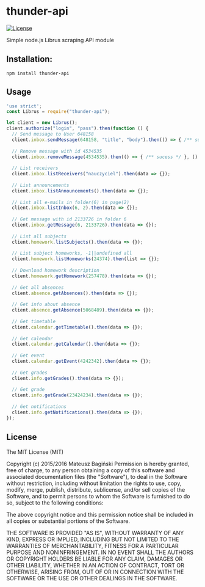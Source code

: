 # thunder-api
[![License](https://img.shields.io/badge/license-MIT-green.svg?style=flat)](http://opensource.org/licenses/MIT)

Simple node.js Librus scraping API module

## Installation:
```
npm install thunder-api
```

## Usage
```javascript
'use strict';
const Librus = require("thunder-api");

let client = new Librus();
client.authorize("login", "pass").then(function () {
  // Send message to User 648158 
  client.inbox.sendMessage(648158, "title", "body").then(() => { /** sucess */ }, () => { /** fail **/ });
  
  // Remove message with id 4534535
  client.inbox.removeMessage(4534535).then(() => { /** sucess */ }, () => { /** fail **/ });
  
  // List receivers
  client.inbox.listReceivers("nauczyciel").then(data => {});
  
  // List announcements
  client.inbox.listAnnouncements().then(data => {});
  
  // List all e-mails in folder(6) in page(2)
  client.inbox.listInbox(6, 2).then(data => {});
  
  // Get message with id 2133726 in folder 6
  client.inbox.getMessage(6, 2133726).then(data => {});
    
  // List all subjects
  client.homework.listSubjects().then(data => {});
  
  // List subject homeworks, -1||undefined all
  client.homework.listHomeworks(24374).then(list => {});
  
  // Download homework description
  client.homework.getHomework(257478).then(data => {});
  
  // Get all absences
  client.absence.getAbsences().then(data => {});
  
  // Get info about absence
  client.absence.getAbsence(5068489).then(data => {});
  
  // Get timetable
  client.calendar.getTimetable().then(data => {});
  
  // Get calendar
  client.calendar.getCalendar().then(data => {});
   
  // Get event
  client.calendar.getEvent(4242342).then(data => {});
  
  // Get grades
  client.info.getGrades().then(data => {});
  
  // Get grade
  client.info.getGrade(23424234).then(data => {});
  
  // Get notifications
  client.info.getNotifications().then(data => {});
});

```

## License
The MIT License (MIT)

Copyright (c) 2015/2016 Mateusz Bagiński
Permission is hereby granted, free of charge, to any person obtaining a copy of this software and associated documentation files (the "Software"), to deal in the Software without restriction, including without limitation the rights to use, copy, modify, merge, publish, distribute, sublicense, and/or sell copies of the Software, and to permit persons to whom the Software is furnished to do so, subject to the following conditions:

The above copyright notice and this permission notice shall be included in all copies or substantial portions of the Software.

THE SOFTWARE IS PROVIDED "AS IS", WITHOUT WARRANTY OF ANY KIND, EXPRESS OR IMPLIED, INCLUDING BUT NOT LIMITED TO THE WARRANTIES OF MERCHANTABILITY, FITNESS FOR A PARTICULAR PURPOSE AND NONINFRINGEMENT. IN NO EVENT SHALL THE AUTHORS OR COPYRIGHT HOLDERS BE LIABLE FOR ANY CLAIM, DAMAGES OR OTHER LIABILITY, WHETHER IN AN ACTION OF CONTRACT, TORT OR OTHERWISE, ARISING FROM, OUT OF OR IN CONNECTION WITH THE SOFTWARE OR THE USE OR OTHER DEALINGS IN THE SOFTWARE.

